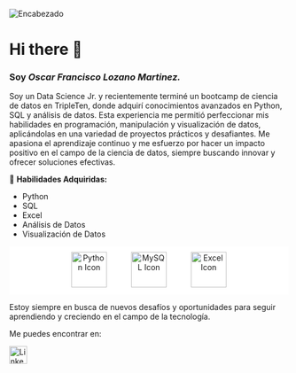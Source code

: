 ![Encabezado](https://drive.google.com/uc?export=view&id=1G-Y6Zggdmt4iHrDhl6WMwNJcW9ICVCcG)

# Hi there 👋

### Soy *Oscar Francisco Lozano Martinez.*

Soy un Data Science Jr. y recientemente terminé un bootcamp de ciencia de datos en TripleTen, donde adquirí conocimientos avanzados en Python, SQL y análisis de datos. Esta experiencia me permitió perfeccionar mis habilidades en programación, manipulación y visualización de datos, aplicándolas en una variedad de proyectos prácticos y desafiantes. Me apasiona el aprendizaje continuo y me esfuerzo por hacer un impacto positivo en el campo de la ciencia de datos, siempre buscando innovar y ofrecer soluciones efectivas.

🔧 **Habilidades Adquiridas:**

* Python
* SQL
* Excel
* Análisis de Datos
* Visualización de Datos

<p align="center" style="background-color: #ffffff; padding: 10px;">
  <img src="https://img.icons8.com/color/64/python.png" alt="Python Icon" width="64" height="64" style="margin: 0 20px;" />
  <img src="https://img.icons8.com/color/64/mysql.png" alt="MySQL Icon" width="64" height="64" style="margin: 0 20px;" />
  <img src="https://img.icons8.com/color/64/microsoft-excel-2019.png" alt="Excel Icon" width="64" height="64" style="margin: 0 20px;" />
</p>

Estoy siempre en busca de nuevos desafíos y oportunidades para seguir aprendiendo y creciendo en el campo de la tecnología.

Me puedes encontrar en:
<p align="left">
  <a href="https://linkedin.com/in/fcolozanom" target="_blank" rel="noopener noreferrer">
    <img src="https://skillicons.dev/icons?i=linkedin" alt="LinkedIn" style="width: 32px; height: 32px;" />
  </a>
</p>
